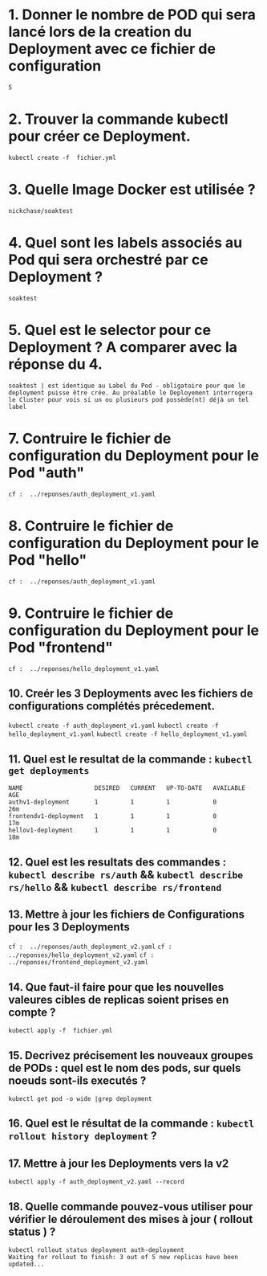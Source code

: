 # 1. Donner le nombre de POD qui sera lancé lors de la creation du Deployment avec ce fichier de configuration
`5`
# 2. Trouver la commande kubectl pour créer ce Deployment.
`kubectl create -f  fichier.yml`
# 3. Quelle Image Docker est utilisée  ?
`nickchase/soaktest`
# 4. Quel sont les labels associés au Pod qui sera orchestré par ce Deployment ?
`soaktest`
# 5. Quel est le selector pour ce Deployment ? A comparer avec la réponse du 4.
`soaktest | est identique au Label du Pod - obligatoire pour que le deployment puisse être crée. Au préalable le Deployement interrogera le Cluster pour vois si un ou plusieurs pod possède(nt) déjà un tel label`
# 7. Contruire le fichier de configuration du Deployment pour le Pod "auth"
`cf :  ../reponses/auth_deployment_v1.yaml`
# 8. Contruire le fichier de configuration du Deployment pour le Pod "hello"
`cf :  ../reponses/auth_deployment_v1.yaml`
# 9. Contruire le fichier de configuration du Deployment pour le Pod "frontend"
`cf :  ../reponses/hello_deployment_v1.yaml`

## 10. Creér les 3 Deployments avec les fichiers de configurations complétés précedement.   
`kubectl create -f auth_deployment_v1.yaml`
`kubectl create -f hello_deployment_v1.yaml`
`kubectl create -f hello_deployment_v1.yaml`

## 11. Quel est le resultat de la commande : `kubectl get deployments`

```
NAME                    DESIRED   CURRENT   UP-TO-DATE   AVAILABLE   AGE
authv1-deployment       1         1         1            0           26m
frontendv1-deployment   1         1         1            0           17m
hellov1-deployment      1         1         1            0           18m
```

## 12. Quel est les resultats des commandes : `kubectl describe rs/auth` && `kubectl describe rs/hello` && `kubectl describe rs/frontend`

## 13. Mettre à jour les fichiers de Configurations pour les 3 Deployments
`cf :  ../reponses/auth_deployment_v2.yaml`
`cf :  ../reponses/hello_deployment_v2.yaml`
`cf :  ../reponses/frontend_deployment_v2.yaml`
## 14. Que faut-il faire pour que les nouvelles valeures cibles de replicas soient prises en compte ?
`kubectl apply -f  fichier.yml`
## 15. Decrivez précisement les nouveaux groupes de PODs : quel est le nom des pods, sur quels noeuds sont-ils executés ?  
`kubectl get pod -o wide |grep deployment`
## 16. Quel est le résultat de la commande : `kubectl rollout history deployment` ? 
## 17. Mettre à jour les Deployments vers la v2 
`kubectl apply -f auth_deployment_v2.yaml --record`
## 18. Quelle commande pouvez-vous utiliser pour vérifier le déroulement des mises à jour ( rollout status ) ?
```
kubectl rollout status deployment auth-deployment
Waiting for rollout to finish: 3 out of 5 new replicas have been updated...
```